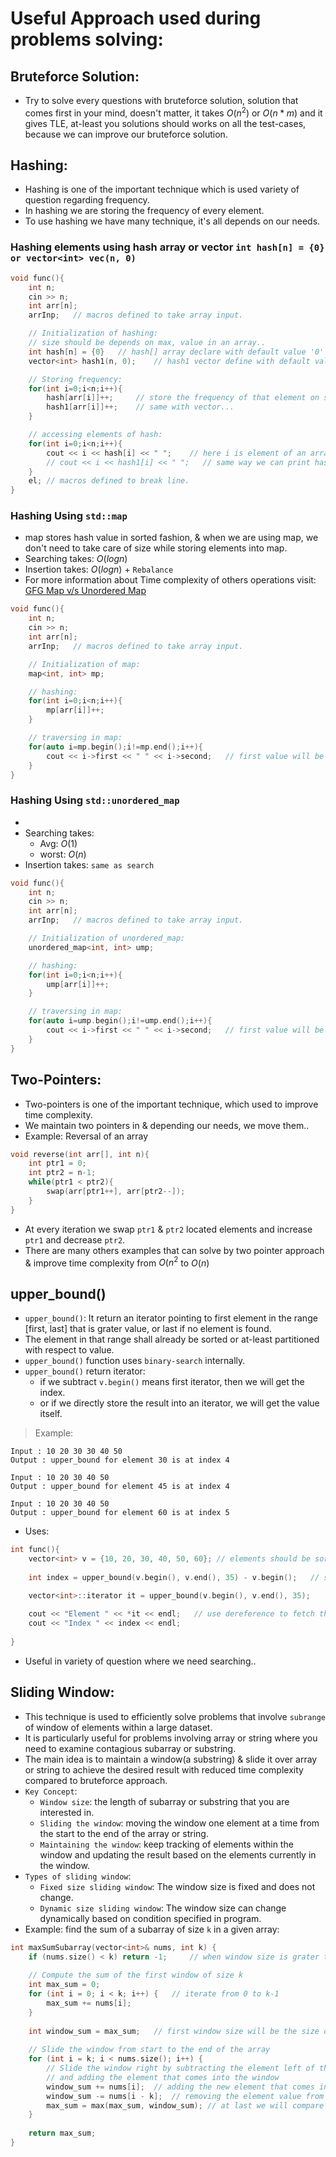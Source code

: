 # Useful Approach used during problems solving:  

## Bruteforce Solution: 
* Try to solve every questions with bruteforce solution, solution that comes first in your mind, doesn't matter, it takes $O(n^2)$ or  $O(n*m)$ and it gives TLE, at-least you solutions should works on all the test-cases, because we can improve our bruteforce solution.

## Hashing: 
* Hashing is one of the important technique which is used variety of question regarding frequency.
* In hashing we are storing the frequency of every element.
* To use hashing we have many technique, it's all depends on our needs.
  
### Hashing elements using hash array or vector `int hash[n] = {0} or vector<int> vec(n, 0)` 
```cpp
void func(){
    int n;
    cin >> n;
    int arr[n];
    arrInp;   // macros defined to take array input.

    // Initialization of hashing: 
    // size should be depends on max, value in an array..
    int hash[n] = {0}   // hash[] array declare with default value '0'
    vector<int> hash1(n, 0);    // hash1 vector define with default value '0'

    // Storing frequency: 
    for(int i=0;i<n;i++){
        hash[arr[i]]++;     // store the frequency of that element on specific "arr[i]" as index.
        hash1[arr[i]]++;    // same with vector...
    }

    // accessing elements of hash:
    for(int i=0;i<n;i++){
        cout << i << hash[i] << " ";    // here i is element of an array, & hash[i] is frequency of that element.
        // cout << i << hash1[i] << " ";   // same way we can print hash stored in vector.
    }
    el; // macros defined to break line.
}
```

### Hashing Using `std::map`

* map stores hash value in sorted fashion, & when we are using map, we don't need to take care of size while storing elements into map.
* Searching takes: $O(logn)$
* Insertion takes: $O(logn)$ + `Rebalance`
* For more information about Time complexity of others operations visit: [GFG Map v/s Unordered Map](https://www.geeksforgeeks.org/map-vs-unordered_map-c/)

```cpp
void func(){
    int n;
    cin >> n;
    int arr[n];
    arrInp;   // macros defined to take array input.

    // Initialization of map:
    map<int, int> mp;

    // hashing: 
    for(int i=0;i<n;i++){
        mp[arr[i]]++;
    }

    // traversing in map:
    for(auto i=mp.begin();i!=mp.end();i++){
        cout << i->first << " " << i->second;   // first value will be number, & second value will be index.
    }
}
```

### Hashing Using `std::unordered_map`

* 
* Searching takes: 
  * Avg: $O(1)$ 
  * worst: $O(n)$
* Insertion takes: `same as search`

```cpp
void func(){
    int n;
    cin >> n;
    int arr[n];
    arrInp;   // macros defined to take array input.

    // Initialization of unordered_map:
    unordered_map<int, int> ump;

    // hashing: 
    for(int i=0;i<n;i++){
        ump[arr[i]]++;
    }

    // traversing in map:
    for(auto i=ump.begin();i!=ump.end();i++){
        cout << i->first << " " << i->second;   // first value will be number, & second value will be index.
    }
}
```


## Two-Pointers: 

* Two-pointers is one of the important technique, which used to improve time complexity.
* We maintain two pointers in & depending our needs, we move them..
* Example: Reversal of an array
```cpp
void reverse(int arr[], int n){
    int ptr1 = 0;
    int ptr2 = n-1;
    while(ptr1 < ptr2){
        swap(arr[ptr1++], arr[ptr2--]);
    }
}
```
* At every iteration we swap `ptr1` & `ptr2` located elements and increase `ptr1` and decrease `ptr2`.
* There are many others examples that can solve by two pointer approach & improve time complexity from $O(n^2$ to $O(n)$



## upper_bound()

* `upper_bound()`: It return an iterator pointing to first element in the range [first, last] that is grater value, or last if no element is found.
* The element in that range shall already be sorted or at-least partitioned with respect to value.
* `upper_bound()` function uses `binary-search` internally.
* `upper_bound()` return iterator:
  * if we subtract `v.begin()` means first iterator, then we will get the index.
  * or if we directly store the result into an iterator, we will get the value itself.

> Example: 
```plain
Input : 10 20 30 30 40 50
Output : upper_bound for element 30 is at index 4

Input : 10 20 30 40 50
Output : upper_bound for element 45 is at index 4

Input : 10 20 30 40 50
Output : upper_bound for element 60 is at index 5
```
* Uses:

```cpp
int func(){
    vector<int> v = {10, 20, 30, 40, 50, 60}; // elements should be sorted
    
    int index = upper_bound(v.begin(), v.end(), 35) - v.begin();   // subtract v.begin() to iterator will give index

    vector<int>::iterator it = upper_bound(v.begin(), v.end(), 35);    // we can directly store iterator in an iterator type array
    
    cout << "Element " << *it << endl;   // use dereference to fetch the vlaue.
    cout << "Index " << index << endl;
    
}
```

* Useful in variety of question where we need searching..


## Sliding Window: 

* This technique is used to efficiently solve problems that involve `subrange` of window of elements within a large dataset.
* It is particularly useful for problems involving array or string where you need to examine contagious subarray or substring.
* The main idea is to maintain a window(a substring) & slide it over array or string to achieve the desired result with reduced time complexity compared to bruteforce approach.
* `Key Concept`: 
  * `Window size`: the length of subarray or substring that you are interested in.
  * `Sliding the window`: moving the window one element at a time from the start to the end of the array or string.
  * `Maintaining the window`: keep tracking of elements within the window and updating the result based on the elements currently in the window.
* `Types of sliding window`:
  * `Fixed size sliding window`: The window size is fixed and does not change.
  * `Dynamic size sliding window`: The window size can change dynamically based on condition specified in program.
* Example: find the sum of a subarray of size `k` in a given array:

```cpp
int maxSumSubarray(vector<int>& nums, int k) {
    if (nums.size() < k) return -1;     // when window size is grater than the array size.
    
    // Compute the sum of the first window of size k
    int max_sum = 0;
    for (int i = 0; i < k; i++) {   // iterate from 0 to k-1
        max_sum += nums[i];
    }
    
    int window_sum = max_sum;   // first window size will be the size of k element of array that we get.
    
    // Slide the window from start to the end of the array
    for (int i = k; i < nums.size(); i++) {
        // Slide the window right by subtracting the element left of the window
        // and adding the element that comes into the window
        window_sum += nums[i];  // adding the new element that comes into the window.
        window_sum -= nums[i - k];  // removing the element value from the window sum that goes out of the window.
        max_sum = max(max_sum, window_sum); // at last we will compare the maximum sum with each iterated sliding window, & last we store it on max_sum variable.
    }
    
    return max_sum;
}
```

